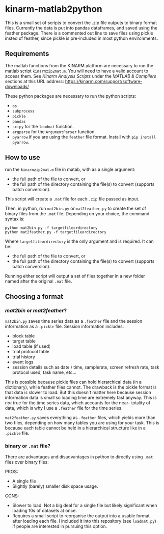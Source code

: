 # kinarm-matlab2python

This is a small set of scripts to convert the .zip file outputs to binary format files. Currently the data is put into pandas dataframes, and saved using the feather package.
There is a commented out line to save files using pickle insted of feather, since pickle is pre-included in most python environments.


## Requirements
The matlab functions from the KINARM platform are necessary to run the matlab script ```kinarmzip2mat.m```. You will 
need to have a valid account to access them. See *Kinarm Analysis Scripts* under the *MATLAB & Compilers* sections at 
this URL address: https://kinarm.com/support/software-downloads/ 

These python packages are necessary to run the python scripts:
- ```os```
- ```subprocess```
- ```pickle```
- ```pandas```
- ```scipy``` for the ```loadmat``` function.
- ```argparse``` for the ```ArgumentParser``` function.
- ```pyarrow``` if you are using the ```feather``` file format. Install with ```pip install pyarrow```.
 

## How to use
run the ```kinarmzip2mat.m``` file in matab, with as a single argument:
- the full path of the file to convert, or
- the full path of the directory containing the file(s) to convert (supports batch conversion).

This script will create a ```.mat``` file for each ```.zip``` file passed as input.

Then, in python, run ```mat2bin.py``` or ```mat2feather.py``` to create the set of binary files from the ```.mat```
file.
Depending on your choice, the command syntax is:
```
python mat2bin.py -f targetfileordirectory
python mat2feather.py -f targetfileordirectory
```
Where ```targetfileordirectory``` is the only argument and is required. It can be:
- the full path of the file to convert, or
- the full path of the directory containing the file(s) to convert (supports batch conversion).

Running either script will output a set of files together in a new folder named after the original ```.mat``` file.


## Choosing a format
### *mat2bin* or *mat2feather*?

```mat2bin.py``` saves time series data as a ```.feather``` file and the session information as a ```.pickle``` file.
  Session information includes:
  - block table
  - target table
  - load table (if used)
  - trial protocol table
  - trial history
  - event logs
  - session details such as date / time, samplerate, screen refresh rate, task protocol used, task name, etc...

This is possible because pickle files can hold hierarchical data (in a dictionary), while feather files cannot.
The drawback is the pickle format is that data is slower to load. But this doesn't matter here because session 
information data is small so 
loading time are extremely fast anyway. This is *not* true for the time series data, which accounts for the near-
totality of data, which is why I use a ```.feather``` file for the time series.


```mat2feather.py``` saves everything as ```.feather``` files, which yields more than two files, depending on how many
tables you are using for your task. This is because each table cannot be held in a hierarchical structure like in a 
```.pickle``` file.




### binary or ```.mat``` file?
There are advantages and disadvantages in python to directly using ```.mat``` files over binary files:

PROS:
- A single file
- Slightly (barely) smaller disk space usage.

CONS:
- Slower to load. Not a big deal for a single file but likely significant when loading 10s of datasets at once.
- Requires a small script to reorganise the output into a usable format after loading each file. 
  I included it into this repository (see ```loadmat.py```) if people are interested in pursuing this option.
 
